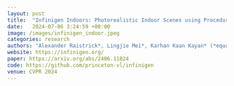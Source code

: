 ```yaml
---
layout: post
title:  "Infinigen Indoors: Photorealistic Indoor Scenes using Procedural Generation"
date:   2024-07-06 3:24:59 +00:00
image: /images/infinigen_indoor.jpeg
categories: research    
authors: "Alexander Raistrick*, Lingjie Mei*, Karhan Kaan Kayan* (*equal contribution), David Yan, Yiming Zuo, Beining Han, <b>Hongyu Wen</b>, Meenal Parakh, Stamatis Alexandropoulos, Lahav Lipson, Zeyu Ma, Jia Deng"
website: https://infinigen.org/
paper: https://arxiv.org/abs/2406.11824
code: https://github.com/princeton-vl/infinigen
venue: CVPR 2024
---
```

